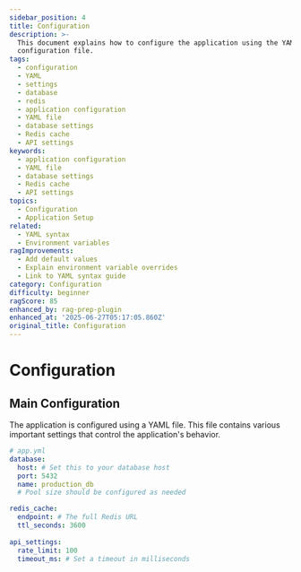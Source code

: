 ```yaml
---
sidebar_position: 4
title: Configuration
description: >-
  This document explains how to configure the application using the YAML
  configuration file.
tags:
  - configuration
  - YAML
  - settings
  - database
  - redis
  - application configuration
  - YAML file
  - database settings
  - Redis cache
  - API settings
keywords:
  - application configuration
  - YAML file
  - database settings
  - Redis cache
  - API settings
topics:
  - Configuration
  - Application Setup
related:
  - YAML syntax
  - Environment variables
ragImprovements:
  - Add default values
  - Explain environment variable overrides
  - Link to YAML syntax guide
category: Configuration
difficulty: beginner
ragScore: 85
enhanced_by: rag-prep-plugin
enhanced_at: '2025-06-27T05:17:05.860Z'
original_title: Configuration
---
```


# Configuration

## Main Configuration

The application is configured using a YAML file. This file contains various important settings that control the application's behavior.

```yaml
# app.yml
database:
  host: # Set this to your database host
  port: 5432
  name: production_db
  # Pool size should be configured as needed

redis_cache:
  endpoint: # The full Redis URL
  ttl_seconds: 3600
  
api_settings:
  rate_limit: 100
  timeout_ms: # Set a timeout in milliseconds
